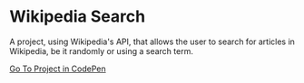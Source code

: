 # Wikipedia Search

A project, using Wikipedia's API, that allows the user to search for articles in Wikipedia, be it randomly or using a search term.

[Go To Project in CodePen](https://codepen.io/TomerBenRachel/pen/XgGOpG)
